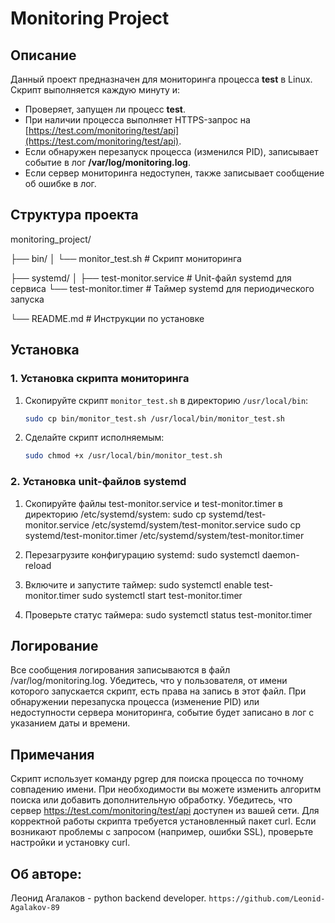 # Monitoring Project


## Описание

Данный проект предназначен для мониторинга процесса **test** в Linux. Скрипт выполняется каждую минуту и:
- Проверяет, запущен ли процесс **test**.
- При наличии процесса выполняет HTTPS-запрос на [https://test.com/monitoring/test/api](https://test.com/monitoring/test/api).
- Если обнаружен перезапуск процесса (изменился PID), записывает событие в лог **/var/log/monitoring.log**.
- Если сервер мониторинга недоступен, также записывает сообщение об ошибке в лог.


## Структура проекта

monitoring_project/

├── bin/
    │
    └── monitor_test.sh # Скрипт мониторинга

├── systemd/
    │
    ├── test-monitor.service # Unit-файл systemd для сервиса
    └── test-monitor.timer # Таймер systemd для периодического запуска
    
└── README.md # Инструкции по установке


## Установка

### 1. Установка скрипта мониторинга

1. Скопируйте скрипт `monitor_test.sh` в директорию `/usr/local/bin`:
   ```bash
   sudo cp bin/monitor_test.sh /usr/local/bin/monitor_test.sh

2. Сделайте скрипт исполняемым:
   ```bash
   sudo chmod +x /usr/local/bin/monitor_test.sh

### 2. Установка unit-файлов systemd

1. Скопируйте файлы test-monitor.service и test-monitor.timer в директорию /etc/systemd/system:
   sudo cp systemd/test-monitor.service /etc/systemd/system/test-monitor.service
   sudo cp systemd/test-monitor.timer /etc/systemd/system/test-monitor.timer


2. Перезагрузите конфигурацию systemd:
   sudo systemctl daemon-reload

3. Включите и запустите таймер:
   sudo systemctl enable test-monitor.timer
   sudo systemctl start test-monitor.timer



4. Проверьте статус таймера:
   sudo systemctl status test-monitor.timer


## Логирование

Все сообщения логирования записываются в файл /var/log/monitoring.log. Убедитесь, что у пользователя, от имени которого запускается скрипт, есть права на запись в этот файл.
При обнаружении перезапуска процесса (изменение PID) или недоступности сервера мониторинга, событие будет записано в лог с указанием даты и времени.


## Примечания
Скрипт использует команду pgrep для поиска процесса по точному совпадению имени. При необходимости вы можете изменить алгоритм поиска или добавить дополнительную обработку.
Убедитесь, что сервер https://test.com/monitoring/test/api доступен из вашей сети.
Для корректной работы скрипта требуется установленный пакет curl. Если возникают проблемы с запросом (например, ошибки SSL), проверьте настройки и установку curl.


## Об авторе:
Леонид Агалаков - python backend developer.
`https://github.com/Leonid-Agalakov-89`
